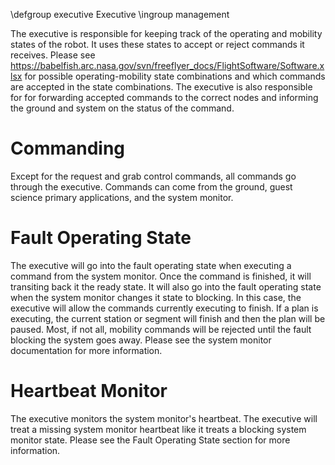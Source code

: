 \defgroup executive Executive
\ingroup management

The executive is responsible for keeping track of the operating and mobility states of the robot. It uses these states to accept or reject commands it receives. Please see https://babelfish.arc.nasa.gov/svn/freeflyer_docs/FlightSoftware/Software.xlsx for possible operating-mobility state combinations and which commands are accepted in the state combinations. The executive is also responsible for  for forwarding accepted commands to the correct nodes and informing the ground and system on the status of the command.

# Commanding
Except for the request and grab control commands, all commands go through the executive. Commands can come from the ground, guest science primary applications, and the system monitor.

# Fault Operating State
The executive will go into the fault operating state when executing a command from the system monitor. Once the command is finished, it will transiting back it the ready state. It will also go into the fault operating state when the system monitor changes it state to blocking. In this case, the executive will allow the commands currently executing to finish. If a plan is executing, the current station or segment will finish and then the plan will be paused. Most, if not all, mobility commands will be rejected until the fault blocking the system goes away. Please see the system monitor documentation for more information.

# Heartbeat Monitor
The executive monitors the system monitor's heartbeat. The executive will treat a missing system monitor heartbeat like it treats a blocking system monitor state. Please see the Fault Operating State section for more information. 
